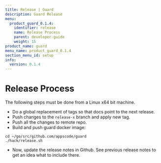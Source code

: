 ```yaml
---
title: Release | Guard
description: Guard Release
menu:
  product_guard_0.1.4:
    identifier: release
    name: Release Process
    parent: developer-guide
    weight: 15
product_name: guard
menu_name: product_guard_0.1.4
section_menu_id: setup
info:
  version: 0.1.4
---
```


# Release Process

The following steps must be done from a Linux x64 bit machine.

- Do a global replacement of tags so that docs point to the next release.
- Push changes to the `release-x` branch and apply new tag.
- Push all the changes to remote repo.
- Build and push guard docker image:

```console
cd ~/go/src/github.com/appscode/guard
./hack/release.sh
```

- Now, update the release notes in Github. See previous release notes to get an idea what to include there.
